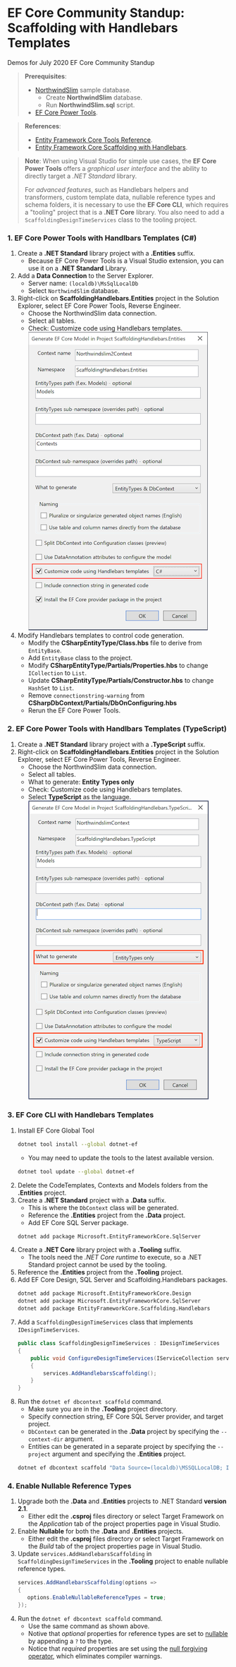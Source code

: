 # EF Core Community Standup: Scaffolding with Handlebars Templates

Demos for July 2020 EF Core Community Standup

> **Prerequisites**:
> - [NorthwindSlim](https://github.com/TrackableEntities/northwind-slim) sample database.
>   - Create **NorthwindSlim** database.
>   - Run **NorthwindSlim.sql** script.
> - [EF Core Power Tools](https://github.com/ErikEJ/EFCorePowerTools/wiki).

> **References**:
> - [Entity Framework Core Tools Reference](https://docs.microsoft.com/en-us/ef/core/miscellaneous/cli/dotnet).
> - [Entity Framework Core Scaffolding with Handlebars](https://github.com/TrackableEntities/EntityFrameworkCore.Scaffolding.Handlebars).

> **Note**: When using Visual Studio for simple use cases, the **EF Core Power Tools** offers a _graphical user interface_ and the ability to directly target a _.NET Standard_ library.
> 
> For _advanced features_, such as Handlebars helpers and transformers, custom template data, nullable reference types and schema folders, it is necessary to use the **EF Core CLI**, which requires a "tooling" project that is a **.NET Core** library. You also need to add a `ScaffoldingDesignTimeServices` class to the tooling project.

### 1. EF Core Power Tools with Handlbars Templates (C#)

1. Create a **.NET Standard** library project with a **.Entities** suffix.
   - Because EF Core Power Tools is a Visual Studio extension, you can use it on a **.NET Standard** Library.
2. Add a **Data Connection** to the Server Explorer.
   - Server name: `(localdb)\MsSqlLocalDb`
   - Select `NorthwindSlim` database.
3. Right-click on **ScaffoldingHandlebars.Entities** project in the Solution Explorer, select EF Core Power Tools, Reverse Engineer.
   - Choose the NorthwindSlim data connection.
   - Select all tables.
   - Check: Customize code using Handlebars templates.
    ![efcpt-rev-eng](images/efcpt-rev-eng.png)
4. Modify Handlebars templates to control code generation.
   - Modify the **CSharpEntityType/Class.hbs** file to derive from `EntityBase`.
   - Add `EntityBase` class to the project.
   - Modify **CSharpEntityType/Partials/Properties.hbs** to change `ICollection` to `List`.
   - Update **CSharpEntityType/Partials/Constructor.hbs** to change `HashSet` to `List`.
   - Remove `connectionstring-warning` from **CSharpDbContext/Partials/DbOnConfiguring.hbs**
   - Rerun the EF Core Power Tools.

### 2. EF Core Power Tools with Handlbars Templates (TypeScript)

1. Create a **.NET Standard** library project with a **.TypeScript** suffix.
2. Right-click on **ScaffoldingHandlebars.Entities** project in the Solution Explorer, select EF Core Power Tools, Reverse Engineer.
   - Choose the NorthwindSlim data connection.
   - Select all tables.
   - What to generate: **Entity Types only**
   - Check: Customize code using Handlebars templates.
   - Select **TypeScript** as the language.
    ![efcpt-rev-eng-ts](images/efcpt-rev-eng-ts.png)

### 3. EF Core CLI with Handlebars Templates

1. Install EF Core Global Tool
    ```bash
    dotnet tool install --global dotnet-ef
    ```
   - You may need to update the tools to the latest available version.
    ```bash
    dotnet tool update --global dotnet-ef
    ```
2. Delete the CodeTemplates, Contexts and Models folders from the **.Entities** project.
3. Create a **.NET Standard** project with a **.Data** suffix.
   - This is where the `DbContext` class will be generated.
   - Reference the **.Entities** project from the **.Data** project.
   - Add EF Core SQL Server package.
    ```bash
    dotnet add package Microsoft.EntityFrameworkCore.SqlServer
    ```
4. Create a **.NET Core** library project with a **.Tooling** suffix.
   - The tools need the _.NET Core runtime_ to execute, so a .NET Standard project cannot be used by the tooling.
5. Reference the **.Entities** project from the **.Tooling** project.
6. Add EF Core Design, SQL Server and Scaffolding.Handlebars packages.
    ```bash
    dotnet add package Microsoft.EntityFrameworkCore.Design
    dotnet add package Microsoft.EntityFrameworkCore.SqlServer
    dotnet add package EntityFrameworkCore.Scaffolding.Handlebars
    ```
7. Add a `ScaffoldingDesignTimeServices` class that implements `IDesignTimeServices`.
    ```csharp
    public class ScaffoldingDesignTimeServices : IDesignTimeServices
    {
        public void ConfigureDesignTimeServices(IServiceCollection services)
        {
            services.AddHandlebarsScaffolding();
        }
    }
    ```
8. Run the `dotnet ef dbcontext scaffold` command.
   - Make sure you are in the **.Tooling** project directory.
   - Specify connection string, EF Core SQL Server provider, and target project.
   - `DbContext` can be generated in the **.Data** project by specifying the `--context-dir` argument.
   - Entities can be generated in a separate project by specifying the `--project` argument and specifying the **.Entities** project.
    ```bash
    dotnet ef dbcontext scaffold "Data Source=(localdb)\MSSQLLocalDB; Initial Catalog=NorthwindSlim; Integrated Security=True" Microsoft.EntityFrameworkCore.SqlServer -o Models -c NorthwindSlimContext --context-dir ../ScaffoldingHandlebars.Data/Contexts --project ../ScaffoldingHandlebars.Entities --force
    ```

### 4. Enable Nullable Reference Types

1. Upgrade both the **.Data** and **.Entities** projects to .NET Standard **version 2.1**.
   - Either edit the **.csproj** files directory or select Target Framework on the _Application_ tab of the project properties page in Visual Studio.
2. Enable **Nullable** for both the **.Data** and **.Entities** projects.
   - Either edit the **.csproj** files directory or select Target Framework on the _Build_ tab of the project properties page in Visual Studio.
3. Update `services.AddHandlebarsScaffolding` in `ScaffoldingDesignTimeServices` in the **.Tooling** project to enable nullable reference types.
   ```csharp
   services.AddHandlebarsScaffolding(options =>
   {
      options.EnableNullableReferenceTypes = true;
   });
   ```
4. Run the `dotnet ef dbcontext scaffold` command.
   - Use the same command as shown above.
   - Notive that _optional_ properties for reference types are set to [nullable](https://docs.microsoft.com/en-us/dotnet/csharp/nullable-references) by appending a `?` to the type.
   - Notice that _required_ properties are set using the [null forgiving operator](https://docs.microsoft.com/en-us/dotnet/csharp/language-reference/operators/null-forgiving), which eliminates compiler warnings.
